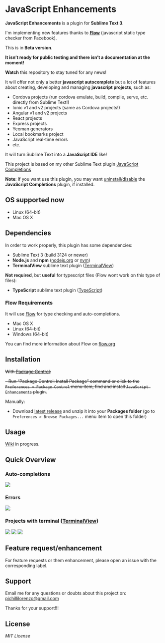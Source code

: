 # JavaScript Enhancements

**JavaScript Enhancements** is a plugin for **Sublime Text 3**.

I'm implementing new features thanks to **[Flow](https://github.com/facebook/flow)** (javascript static type checker from Facebook).

This is in **Beta version**. 

**It isn’t ready for public testing and there isn’t a documentation at the moment!**

**Watch** this repository to stay tuned for any news!

It will offer not only a better **javascript autocomplete** but a lot of features about creating, 
developing and managing **javascript projects**, such as:

- Cordova projects (run cordova emulate, build, compile, serve, etc. directly from Sublime Text!)
- Ionic v1 and v2 projects (same as Cordova projects!)
- Angular v1 and v2 projects
- React projects
- Express projects
- Yeoman generators
- Local bookmarks project
- JavaScript real-time errors
- etc.

It will turn Sublime Text into a **JavaScript IDE** like!

This project is based on my other Sublime Text plugin [JavaScript Completions](https://github.com/pichillilorenzo/JavaScript-Completions)

**Note**: 
If you want use this plugin, you may want <span style="text-decoration: underline;">uninstall/disable</span> the **JavaScript Completions** plugin, if installed.

## OS supported now

- Linux (64-bit)
- Mac OS X 

## Dependencies

In order to work properly, this plugin has some dependencies:

- Sublime Text 3 (build 3124 or newer)
- **Node.js** and **npm** ([nodejs.org](https://nodejs.org) or [nvm](https://github.com/creationix/nvm))
- **TerminalView** sublime text plugin ([TerminalView](https://github.com/Wramberg/TerminalView)) 

**Not required**, but **useful** for typescript files (Flow wont work on this type of files):

- **TypeScript** sublime text plugin ([TypeScript](https://github.com/Microsoft/TypeScript-Sublime-Plugin)) 

### Flow Requirements

It will use [Flow](https://github.com/facebook/flow) for type checking and auto-completions.

- Mac OS X
- Linux (64-bit)
- Windows (64-bit)

You can find more information about Flow on [flow.org](https://flow.org)

## Installation

~~With [Package Control](https://packagecontrol.io/):~~

~~- Run “Package Control: Install Package” command or click to the `Preferences > Package Control` menu item, find and install `JavaScript Enhancements` plugin.~~

Manually:

- Download [latest release](https://github.com/pichillilorenzo/JavaScriptEnhancements/releases) and unzip it into your **Packages folder** (go to `Preferences > Browse Packages...` menu item to open this folder)

## Usage
[Wiki](https://github.com/pichillilorenzo/JavaScriptEnhancements/wiki) in progress.

## Quick Overview

### Auto-completions
![](https://drive.google.com/uc?authuser=0&id=1NZYWq4kOx9l93zxN7A9TEMUv0VcLfWrt&export=download)

### Errors
![](https://drive.google.com/uc?authuser=0&id=1r8IDItL03tPFwCCsTIdW54rRpascnHAF&export=download)

### Projects with terminal ([TerminalView](https://github.com/Wramberg/TerminalView)) 
![](https://drive.google.com/uc?authuser=0&id=1gmC6GROJXyhV8DZTHw8Zw_KGlB13g_bL&export=download)
![](https://drive.google.com/uc?authuser=0&id=1Y0NS1eb8aFoxhdn75JLoGgZMPPpqld3Z&export=download)
![](https://drive.google.com/uc?authuser=0&id=1lHXQGN3CoV5-IHAoesEmkiJBjnpU2Lxf&export=download)

## Feature request/enhancement

For feature requests or them enhancement, please open an issue with the corresponding label.

## Support

Email me for any questions or doubts about this project on: [pichillilorenzo@gmail.com](mailto:pichillilorenzo@gmail.com)

Thanks for your support!!!

## License

_MIT License_